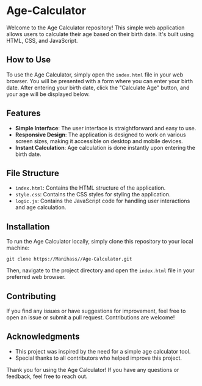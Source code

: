 # Age-Calculator

Welcome to the Age Calculator repository! This simple web application allows users to calculate their age based on their birth date. It's built using HTML, CSS, and JavaScript.

## How to Use

To use the Age Calculator, simply open the `index.html` file in your web browser. You will be presented with a form where you can enter your birth date. After entering your birth date, click the "Calculate Age" button, and your age will be displayed below.

## Features

- **Simple Interface**: The user interface is straightforward and easy to use.
- **Responsive Design**: The application is designed to work on various screen sizes, making it accessible on desktop and mobile devices.
- **Instant Calculation**: Age calculation is done instantly upon entering the birth date.

## File Structure

- `index.html`: Contains the HTML structure of the application.
- `style.css`: Contains the CSS styles for styling the application.
- `logic.js`: Contains the JavaScript code for handling user interactions and age calculation.

## Installation

To run the Age Calculator locally, simply clone this repository to your local machine:

```
git clone https://Manihass//Age-Calculator.git
```

Then, navigate to the project directory and open the `index.html` file in your preferred web browser.

## Contributing

If you find any issues or have suggestions for improvement, feel free to open an issue or submit a pull request. Contributions are welcome!

## Acknowledgments

- This project was inspired by the need for a simple age calculator tool.
- Special thanks to all contributors who helped improve this project.

Thank you for using the Age Calculator! If you have any questions or feedback, feel free to reach out.
